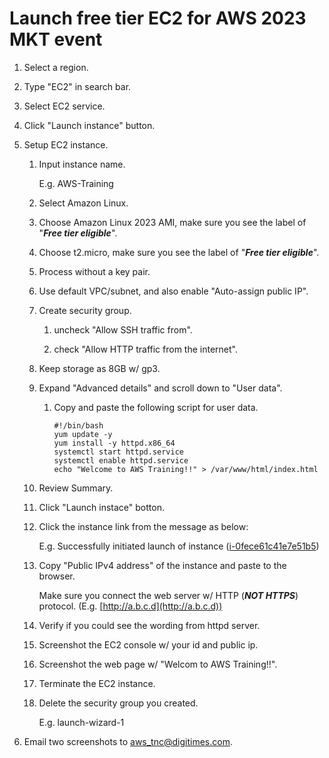 # Launch free tier EC2 for AWS 2023 MKT event

1. Select a region.

2. Type "EC2" in search bar.

3. Select EC2 service.

4. Click "Launch instance" button.

5. Setup EC2 instance.
   
   1. Input instance name.
      
      E.g. AWS-Training
   
   2. Select Amazon Linux.
   
   3. Choose Amazon Linux 2023 AMI, make sure you see the label of "___Free tier eligible___".
   
   4. Choose t2.micro, make sure you see the label of "___Free tier eligible___".
   
   5. Process without a key pair.
   
   6. Use default VPC/subnet, and also enable "Auto-assign public IP".
      
   7. Create security group.
      
      1. uncheck "Allow SSH traffic from".
      
      2. check "Allow HTTP traffic from the internet".
   
   8. Keep storage as 8GB w/ gp3.
   
   9. Expand "Advanced details" and scroll down to "User data".
      
      1. Copy and paste the following script for user data.
         
         ```shell
         #!/bin/bash
         yum update -y
         yum install -y httpd.x86_64
         systemctl start httpd.service
         systemctl enable httpd.service
         echo "Welcome to AWS Training!!" > /var/www/html/index.html
         ```
   
   10. Review Summary.
   
   11. Click "Launch instace" botton.
   
   12. Click the instance link from the message as below:
       
       E.g. Successfully initiated launch of instance ([i-0fece61c41e7e51b5](https://ap-northeast-2.console.aws.amazon.com/ec2/home?region=ap-northeast-2#Instances:instanceId=i-0fece61c41e7e51b5))
   
   13. Copy "Public IPv4 address" of the instance and paste to the browser.

       Make sure you connect the web server w/ HTTP (___NOT HTTPS___) protocol. (E.g. [http://a.b.c.d](http://a.b.c.d))
   
   14. Verify if you could see the wording from httpd server.
   
   15. Screenshot the EC2 console w/ your id and public ip.
   
   16. Screenshot the web page w/ "Welcom to AWS Training!!".
   
   17. Terminate the EC2 instance.
   
   18. Delete the security group you created.
       
       E.g. launch-wizard-1
   
6. Email two screenshots to [aws_tnc@digitimes.com](mailto:aws_tnc@digitimes.com).

